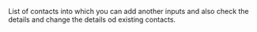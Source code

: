 List of contacts into which you can add another inputs and also check the details and change the details od existing contacts. 
